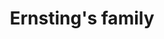 ---
title: "Ernsting's family"
url: /dresden/ernstings-family-kesselsdorfer-strasse/
shop: Kleidung
---